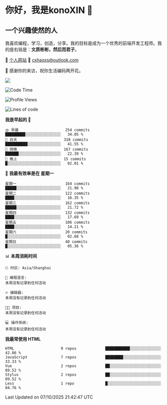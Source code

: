 <!--
**konoXIN/konoXIN** is a ✨ _special_ ✨ repository because its `README.md` (this file) appears on your GitHub profile.

Here are some ideas to get you started:

- 🔭 I’m currently working on ...
- 🌱 I’m currently learning ...
- 👯 I’m looking to collaborate on ...
- 🤔 I’m looking for help with ...
- 💬 Ask me about ...
- 📫 How to reach me: ...
- 😄 Pronouns: ...
- ⚡ Fun fact: ...
-->
# 你好，我是konoXIN 👋
## 一个兴趣使然的人

我喜欢编程，学习，创造，分享。我的目标是成为一个优秀的前端开发工程师。我的座右铭是：**文质彬彬，然后而君子**。

📄 [个人网站](https://www.konoxin.top/)  📮 cxhaoxs@outlook.com
    
👋 感谢你的来访，祝你生活编码两开花。

<a href="https://wakatime.com"><img src="https://wakatime.com/share/@konoXIN/7d7b1368-87f9-4766-8aad-0b59725c07da.png" /></a>
 <!--START_SECTION:waka-->
![Code Time](http://img.shields.io/badge/Code%20Time-2%2C765%20hrs%2024%20mins-blue)

![Profile Views](http://img.shields.io/badge/%E4%B8%AA%E4%BA%BA%E8%B5%84%E6%96%99%E8%A7%82%E7%9C%8B%E6%AC%A1%E6%95%B0-0-blue)

![Lines of code](https://img.shields.io/badge/%E4%BB%8E%E3%80%8CHello%20World%E3%80%8D%E8%B5%B7%E6%88%91%E5%B7%B2%E7%BB%8F%E5%86%99%E4%BA%86-322.5%20thousand%20%E8%A1%8C%E4%BB%A3%E7%A0%81-blue)

**我是早起的 🐤** 

```text
🌞 早晨                     254 commits         █████████░░░░░░░░░░░░░░░░   34.05 % 
🌆 白天                     310 commits         ██████████░░░░░░░░░░░░░░░   41.55 % 
🌃 傍晚                     167 commits         ██████░░░░░░░░░░░░░░░░░░░   22.39 % 
🌙 晚上                     15 commits          █░░░░░░░░░░░░░░░░░░░░░░░░   02.01 % 
```
📅 **我最有效率是在 星期一** 

```text
星期一                      164 commits         █████░░░░░░░░░░░░░░░░░░░░   21.98 % 
星期二                      122 commits         ████░░░░░░░░░░░░░░░░░░░░░   16.35 % 
星期三                      162 commits         █████░░░░░░░░░░░░░░░░░░░░   21.72 % 
星期四                      132 commits         ████░░░░░░░░░░░░░░░░░░░░░   17.69 % 
星期五                      106 commits         ████░░░░░░░░░░░░░░░░░░░░░   14.21 % 
星期六                      20 commits          █░░░░░░░░░░░░░░░░░░░░░░░░   02.68 % 
星期日                      40 commits          █░░░░░░░░░░░░░░░░░░░░░░░░   05.36 % 
```


📊 **本周消耗时间** 

```text
🕑︎ 时区: Asia/Shanghai

💬 编程语言: 
本周没有记录到任何活动

🔥 编辑器: 
本周没有记录到任何活动

🐱‍💻 项目: 
本周没有记录到任何活动

💻 操作系统: 
本周没有记录到任何活动
```

**我最常使用 HTML** 

```text
HTML                     9 repos             ███████████░░░░░░░░░░░░░░   42.86 % 
JavaScript               7 repos             ████████░░░░░░░░░░░░░░░░░   33.33 % 
Vue                      2 repos             ██░░░░░░░░░░░░░░░░░░░░░░░   09.52 % 
Stylus                   2 repos             ██░░░░░░░░░░░░░░░░░░░░░░░   09.52 % 
Less                     1 repo              █░░░░░░░░░░░░░░░░░░░░░░░░   04.76 % 
```




 Last Updated on 07/10/2025 21:42:47 UTC
<!--END_SECTION:waka-->

